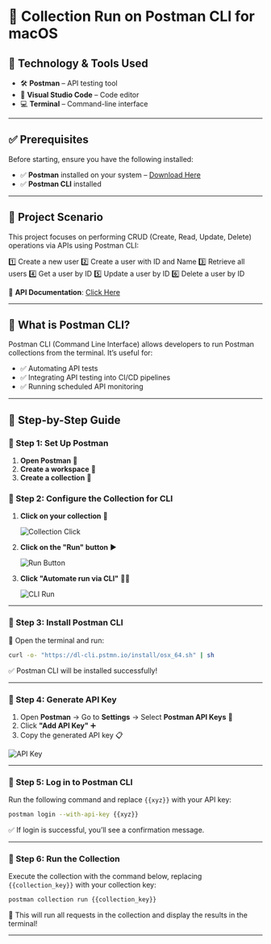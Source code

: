 # 🚀 Collection Run on Postman CLI for macOS

## 📌 Technology & Tools Used
- 🛠 **Postman** – API testing tool
- 📝 **Visual Studio Code** – Code editor
- 💻 **Terminal** – Command-line interface

---

## ✅ Prerequisites

Before starting, ensure you have the following installed:

- ✅ **Postman** installed on your system – [Download Here](https://www.postman.com/downloads/)
- ✅ **Postman CLI** installed

---

## 🌟 Project Scenario

This project focuses on performing CRUD (Create, Read, Update, Delete) operations via APIs using Postman CLI:

1️⃣ Create a new user
2️⃣ Create a user with ID and Name
3️⃣ Retrieve all users
4️⃣ Get a user by ID
5️⃣ Update a user by ID
6️⃣ Delete a user by ID

🔗 **API Documentation**: [Click Here](https://documenter.getpostman.com/view/16548351/2s9Y5SWRC4)

---

## 🤔 What is Postman CLI?

Postman CLI (Command Line Interface) allows developers to run Postman collections from the terminal. It’s useful for:
- ✅ Automating API tests
- ✅ Integrating API testing into CI/CD pipelines
- ✅ Running scheduled API monitoring

---

## 📖 Step-by-Step Guide

### 🔹 Step 1: Set Up Postman

1. **Open Postman** 📨
2. **Create a workspace** 🏢
3. **Create a collection** 📂

### 🔹 Step 2: Configure the Collection for CLI

1. **Click on your collection** 📁
   
   ![Collection Click](https://github.com/Mamun104/restapi_automation_run_on_postman_cli/assets/78067017/5ae3cde3-e3f8-492b-8ad8-58fb800a7fd9)

2. **Click on the "Run" button** ▶️

   ![Run Button](https://github.com/Mamun104/restapi_automation_run_on_postman_cli/assets/78067017/6ee1dab5-47e6-4fb8-87f5-d314543fa1fc)

3. **Click "Automate run via CLI"** 🏃‍♂️

   ![CLI Run](https://github.com/Mamun104/restapi_automation_run_on_postman_cli/assets/78067017/2197efd6-e3ad-4022-ab71-02a7bb470b7c)

---

### 🔹 Step 3: Install Postman CLI

📌 Open the terminal and run:

```sh
curl -o- "https://dl-cli.pstmn.io/install/osx_64.sh" | sh
```

✅ Postman CLI will be installed successfully!

---

### 🔹 Step 4: Generate API Key

1. Open **Postman** → Go to **Settings** → Select **Postman API Keys** 🔑
2. Click **"Add API Key"** ➕
3. Copy the generated API key 📋

![API Key](https://github.com/Mamun104/collection_run_on_postman_cli_for_macOS/assets/78067017/adf76bed-5cb2-434f-a9fb-8c82823c79c2)

---

### 🔹 Step 5: Log in to Postman CLI

Run the following command and replace `{{xyz}}` with your API key:

```sh
postman login --with-api-key {{xyz}}
```

✅ If login is successful, you’ll see a confirmation message.

---

### 🔹 Step 6: Run the Collection

Execute the collection with the command below, replacing `{{collection_key}}` with your collection key:

```sh
postman collection run {{collection_key}}
```

🎯 This will run all requests in the collection and display the results in the terminal!

---


